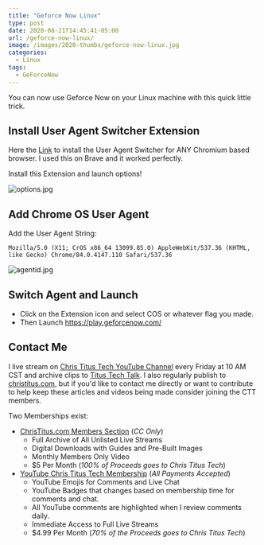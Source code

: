 ```yaml
---
title: "Geforce Now Linux"
type: post
date: 2020-08-21T14:45:41-05:00
url: /geforce-now-linux/
image: /images/2020-thumbs/geforce-now-linux.jpg
categories:
  - Linux
tags:
  - GeForceNow
---
```

You can now use Geforce Now on your Linux machine with this quick little trick. 
<!--more-->

## Install User Agent Switcher Extension

Here the [Link](https://chrome.google.com/webstore/detail/user-agent-switcher-for-c/djflhoibgkdhkhhcedjiklpkjnoahfmg?hl=en-US) to install the User Agent Switcher for ANY Chromium based browser. I used this on Brave and it worked perfectly. 

Install this Extension and launch options!

![options.jpg](/images/2020/geforcenow/options.jpg)

## Add Chrome OS User Agent

Add the User Agent String:  
```
Mozilla/5.0 (X11; CrOS x86_64 13099.85.0) AppleWebKit/537.36 (KHTML, like Gecko) Chrome/84.0.4147.110 Safari/537.36
```

![agentid.jpg](/images/2020/geforcenow/agentid.jpg)

## Switch Agent and Launch

- Click on the Extension icon and select COS or whatever flag you made.
- Then Launch <https://play.geforcenow.com/>

## Contact Me

I live stream on [Chris Titus Tech YouTube Channel][1] every Friday at 10 AM CST and archive clips to [Titus Tech Talk][2]. I also regularly publish to [christitus.com][3], but if you'd like to contact me directly or want to contribute to help keep these articles and videos being made consider joining the CTT members. 

Two Memberships exist:
- [ChrisTitus.com Members Section][4] (_CC Only_)
  - Full Archive of All Unlisted Live Streams
  - Digital Downloads with Guides and Pre-Built Images
  - Monthly Members Only Video
  - $5 Per Month (_100% of Proceeds goes to Chris Titus Tech_)
- [YouTube Chris Titus Tech Membership][5] (_All Payments Accepted_)
  - YouTube Emojis for Comments and Live Chat
  - YouTube Badges that changes based on membership time for comments and chat.
  - All YouTube comments are highlighted when I review comments daily. 
  - Immediate Access to Full Live Streams
  - $4.99 Per Month (_70% of the Proceeds goes to Chris Titus Tech_)

 [1]: https://www.youtube.com/c/ChrisTitusTech
 [2]: https://www.youtube.com/c/ChrisTitusTechStreams
 [3]: https://christitus.com/
 [4]: https://portal.christitus.com
 [5]: https://links.christitus.com/join
